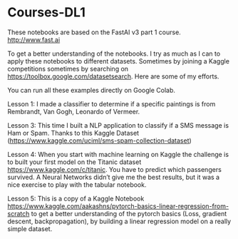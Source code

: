 # Courses-DL1
These notebooks are based on the FastAI v3 part 1 course. http://www.fast.ai


To get a better understanding of the notebooks. I try as much as I can to apply these notebooks to different datasets. Sometimes by joining a Kaggle competitions sometimes by searching on https://toolbox.google.com/datasetsearch. Here are some of my efforts.

You can run all these examples directly on Google Colab.

Lesson 1: I made a classifier to determine if a specific paintings is from Rembrandt, Van Gogh, Leonardo of Vermeer. 

Lesson 3: This time I built a NLP application to classify if a SMS message is Ham or Spam.
Thanks to this Kaggle Dataset (https://www.kaggle.com/uciml/sms-spam-collection-dataset) 

Lesson 4: When you start with machine learning on Kaggle the challenge is to built your first model on the Titanic dataset https://www.kaggle.com/c/titanic. You have to predict which passengers survived.  A Neural Networks didn’t give me the best results, but it was a nice exercise to play with the tabular notebook.

Lesson 5: This is a copy of a Kaggle Notebook  https://www.kaggle.com/aakashns/pytorch-basics-linear-regression-from-scratch to get a better understanding of the pytorch basics (Loss, gradient descent, backpropagation),  by building a linear regression model on a really simple dataset. 

